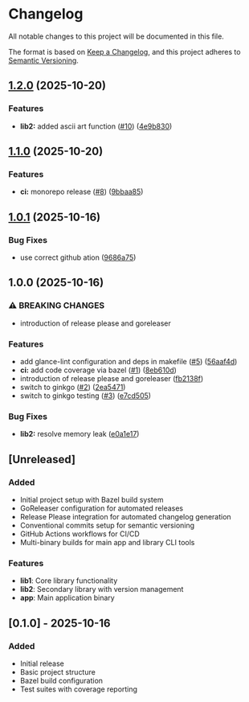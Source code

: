 # Changelog

All notable changes to this project will be documented in this file.

The format is based on [Keep a Changelog](https://keepachangelog.com/en/1.0.0/),
and this project adheres to [Semantic Versioning](https://semver.org/spec/v2.0.0.html).

## [1.2.0](https://github.com/omargallob/mono-repo-release/compare/v1.1.0...v1.2.0) (2025-10-20)


### Features

* **lib2:** added ascii art function ([#10](https://github.com/omargallob/mono-repo-release/issues/10)) ([4e9b830](https://github.com/omargallob/mono-repo-release/commit/4e9b830309c68089729fa43fc9f3b5514da65d4b))

## [1.1.0](https://github.com/omargallob/mono-repo-release/compare/v1.0.1...v1.1.0) (2025-10-20)


### Features

* **ci:** monorepo release ([#8](https://github.com/omargallob/mono-repo-release/issues/8)) ([9bbaa85](https://github.com/omargallob/mono-repo-release/commit/9bbaa85e58e46730c6f9c28861bace5a5a956f38))

## [1.0.1](https://github.com/omargallob/mono-repo-release/compare/v1.0.0...v1.0.1) (2025-10-16)


### Bug Fixes

* use correct github ation ([9686a75](https://github.com/omargallob/mono-repo-release/commit/9686a75bbc1e7bbe833fd32db2419d2f4e4f5ced))

## 1.0.0 (2025-10-16)


### ⚠ BREAKING CHANGES

* introduction of release please and goreleaser

### Features

* add glance-lint configuration and deps in makefile ([#5](https://github.com/omargallob/mono-repo-release/issues/5)) ([56aaf4d](https://github.com/omargallob/mono-repo-release/commit/56aaf4d27dba91cbd2ec194af78d0dc1b61edbd7))
* **ci:** add code coverage via bazel ([#1](https://github.com/omargallob/mono-repo-release/issues/1)) ([8eb610d](https://github.com/omargallob/mono-repo-release/commit/8eb610df15465aee3e89605590bd60508dc2ab76))
* introduction of release please and goreleaser ([fb2138f](https://github.com/omargallob/mono-repo-release/commit/fb2138f7105ea3f9dfc90213028080c198025f8e))
* switch to ginkgo ([#2](https://github.com/omargallob/mono-repo-release/issues/2)) ([2ea5471](https://github.com/omargallob/mono-repo-release/commit/2ea54717ad7e0486ad4dc82c68742f32c5fc56c0))
* switch to ginkgo testing ([#3](https://github.com/omargallob/mono-repo-release/issues/3)) ([e7cd505](https://github.com/omargallob/mono-repo-release/commit/e7cd505f149eab21dd5a7255790d93d2dcd8f981))


### Bug Fixes

* **lib2:** resolve memory leak ([e0a1e17](https://github.com/omargallob/mono-repo-release/commit/e0a1e17e8e980fa1a1b6242af89a6c6e7f187ccb))

## [Unreleased]

### Added
- Initial project setup with Bazel build system
- GoReleaser configuration for automated releases
- Release Please integration for automated changelog generation
- Conventional commits setup for semantic versioning
- GitHub Actions workflows for CI/CD
- Multi-binary builds for main app and library CLI tools

### Features
- **lib1**: Core library functionality
- **lib2**: Secondary library with version management
- **app**: Main application binary

## [0.1.0] - 2025-10-16

### Added
- Initial release
- Basic project structure
- Bazel build configuration
- Test suites with coverage reporting
